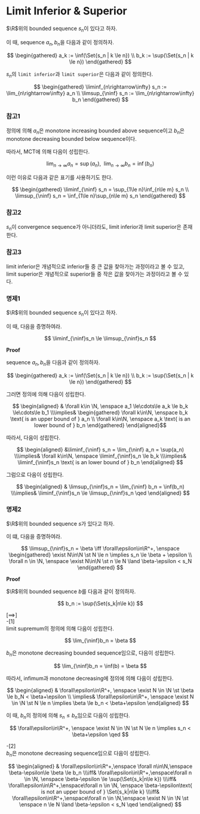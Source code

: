 # Limit Inferior & Superior
$\R$위의 bounded sequence $s_n$이 있다고 하자.

이 때, sequence $a_n,b_n$을 다음과 같이 정의하자.

$$ \begin{gathered} a_k := \inf(\Set{s_n | k \le n}) \\ b_k := \sup(\Set{s_n | k \le n}) \end{gathered} $$

$s_n$의 `limit inferior`과 `limit superior`은 다음과 같이 정의한다.

$$ \begin{gathered} \liminf_{n\rightarrow\infty} s_n := \lim_{n\rightarrow\infty} a_n \\ \limsup_{\ninf} s_n := \lim_{n\rightarrow\infty} b_n  \end{gathered} $$

### 참고1
정의에 의해 $a_n$은 monotone increasing bounded above sequence이고 $b_n$은 monotone decreasing bounded below sequence이다.

따라서, MCT에 의해 다음이 성립한다.

$$ \lim_{n\rightarrow\infty} a_n = \sup(a_n), \enspace \lim_{n\rightarrow\infty} b_n = \inf(b_n) $$

이런 이유로 다음과 같은 표기를 사용하기도 한다.

$$ \begin{gathered} \liminf_{\ninf} s_n = \sup_{1\le n}\inf_{n\le m} s_n \\ \limsup_{\ninf} s_n = \inf_{1\le n}\sup_{n\le m} s_n \end{gathered} $$

### 참고2
$s_n$이 convergence sequence가 아니더라도, limit inferior과 limit superior은 존재한다.

### 참고3
limit inferior은 개념적으로 inferior들 중 큰 값을 찾아가는 과정이라고 볼 수 있고, limit superior은 개념적으로 superior들 중 작은 값을 찾아가는 과정이라고 볼 수 있다.

### 명제1
$\R$위의 bounded sequence $s_n$이 있다고 하자.

이 때, 다음을 증명하여라.

$$ \liminf_{\ninf}s_n \le \limsup_{\ninf}s_n $$

**Proof**

sequence $a_n,b_n$을 다음과 같이 정의하자.

$$ \begin{gathered} a_k := \inf(\Set{s_n | k \le n}) \\ b_k := \sup(\Set{s_n | k \le n}) \end{gathered} $$

그러면 정의에 의해 다음이 성립한다.

$$ \begin{aligned} & \forall k\in \N, \enspace a_1 \le\cdots\le a_k \le b_k \le\cdots\le b_1 \\\implies& \begin{gathered} \forall k\in\N, \enspace b_k \text{ is an upper bound of } a_n \\ \forall k\in\N, \enspace a_k \text{ is an lower bound of } b_n \end{gathered} \end{aligned}$$

따라서, 다음이 성립한다.

$$ \begin{aligned} &\liminf_{\ninf} s_n = \lim_{\ninf} a_n = \sup(a_n) \\\implies& \forall k\in\N, \enspace \liminf_{\ninf}s_n \le b_k \\\implies& \liminf_{\ninf}s_n \text{ is an lower bound of } b_n \end{aligned}    $$

그럼으로 다음이 성립한다.

$$ \begin{aligned} & \limsup_{\ninf}s_n = \lim_{\ninf} b_n = \inf(b_n) \\\implies& \liminf_{\ninf}s_n \le \limsup_{\ninf}s_n \qed \end{aligned} $$


### 명제2
$\R$위의 bounded sequence $s$가 있다고 하자.

이 떄, 다음을 증명하여라.

$$ \limsup_{\ninf}s_n = \beta \iff \forall\epsilon\in\R^+, \enspace \begin{gathered} \exist N\in\N \st N \le n \implies s_n \le \beta + \epsilon \\ \forall n \in \N, \enspace \exist N\in\N \st n \le N \land \beta-\epsilon < s_N  \end{gathered} $$

**Proof**

$\R$위의 bounded sequence $b$를 다음과 같이 정의하자.

$$ b_n := \sup(\Set{s_k|n\le k}) $$

[$\implies$]  
-[1]  
limit supremum의 정의에 의해 다음이 성립한다.

$$ \lim_{\ninf}b_n = \beta $$

$b_n$은 monotone decreasing bounded sequence임으로, 다음이 성립한다.

$$ \lim_{\ninf}b_n = \inf(b) = \beta $$

따라서, infimum과 monotone decreasing에 정의에 의해 다음이 성립한다.

$$ \begin{aligned} & \forall\epsilon\in\R^+, \enspace \exist N \in \N \st \beta \le b_N < \beta+\epsilon \\ \implies& \forall\epsilon\in\R^+, \enspace \exist N \in \N \st N \le n \implies \beta \le b_n < \beta+\epsilon  \end{aligned} $$

이 때, $b_n$의 정의에 의해 $s_n \le b_n$임으로 다음이 성립한다.

$$ \forall\epsilon\in\R^+, \enspace \exist N \in \N \st N \le n \implies s_n < \beta+\epsilon \qed $$

-[2]  
$b_n$은 monotone decreasing sequence임으로 다음이 성립한다.

$$ \begin{aligned} & \forall\epsilon\in\R^+,\enspace \forall n\in\N,\enspace \beta-\epsilon\le \beta \le b_n \\\iff& \forall\epsilon\in\R^+,\enspace\forall n \in \N, \enspace \beta-\epsilon \le \sup(\Set{s_k|n\le k}) \\\iff& \forall\epsilon\in\R^+,\enspace\forall n \in \N, \enspace \beta-\epsilon\text{ is not an upper bound of } \Set{s_k|n\le k} \\\iff& \forall\epsilon\in\R^+,\enspace\forall n \in \N,\enspace \exist N \in \N \st \enspace n \le N \land \beta-\epsilon < s_N \qed \end{aligned}  $$




